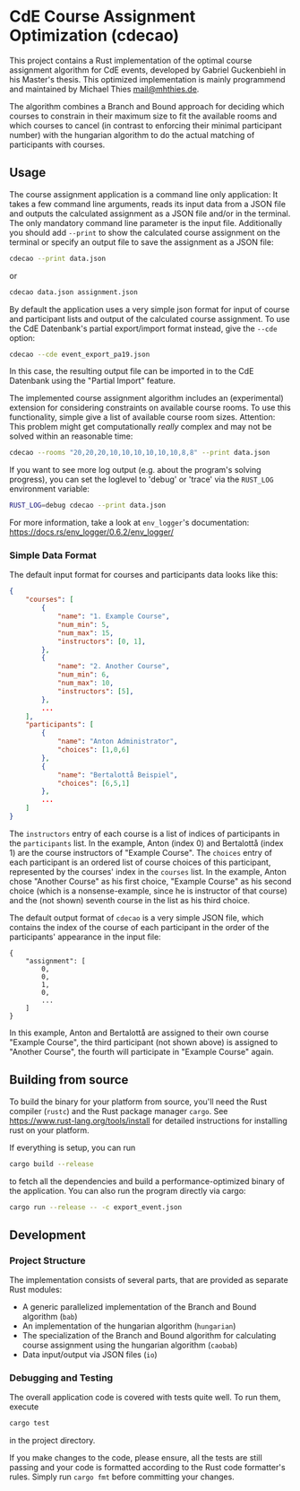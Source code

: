
# CdE Course Assignment Optimization (cdecao)

This project contains a Rust implementation of the optimal course assignment algorithm for CdE events, developed by
Gabriel Guckenbiehl in his Master's thesis. This optimized implementation is mainly programmend and maintained by
Michael Thies <mail@mhthies.de>.

The algorithm combines a Branch and Bound approach for deciding which courses to constrain in their maximum size to fit
the available rooms and which courses to cancel (in contrast to enforcing their minimal participant number) with the
hungarian algorithm to do the actual matching of participants with courses.


## Usage

The course assignment application is a command line only application: It takes a few command line arguments, reads its
input data from a JSON file and outputs the calculated assignment as a JSON file and/or in the terminal. The only
mandatory command line parameter is the input file. Additionally you should add `--print` to show the calculated
course assignment on the terminal or specify an output file to save the assignment as a JSON file:
```sh
cdecao --print data.json
```
or
```sh
cdecao data.json assignment.json
```

By default the application uses a very simple json format for input of course and participant lists and output of the
calculated course assignment. To use the CdE Datenbank's partial export/import format instead, give the `--cde` option:
```sh
cdecao --cde event_export_pa19.json
```
In this case, the resulting output file can be imported in to the CdE Datenbank using the "Partial Import" feature.

The implemented course assignment algorithm includes an (experimental) extension for considering constraints on
available course rooms. To use this functionality, simple give a list of available course room sizes. Attention: This
problem might get computationally *really* complex and may not be solved within an reasonable time:
```sh
cdecao --rooms "20,20,20,10,10,10,10,10,10,8,8" --print data.json
```

If you want to see more log output (e.g. about the program's solving progress), you can set the loglevel to 'debug' or
'trace' via the `RUST_LOG` environment variable:
```sh
RUST_LOG=debug cdecao --print data.json
```
For more information, take a look at `env_logger`'s documentation: https://docs.rs/env_logger/0.6.2/env_logger/


### Simple Data Format

The default input format for courses and participants data looks like this:
```json
{
    "courses": [
        {
            "name": "1. Example Course",
            "num_min": 5,
            "num_max": 15,
            "instructors": [0, 1],
        },
        {
            "name": "2. Another Course",
            "num_min": 6,
            "num_max": 10,
            "instructors": [5],
        },
        ...
    ],
    "participants": [
        {
            "name": "Anton Administrator",
            "choices": [1,0,6]
        },
        {
            "name": "Bertalottå Beispiel",
            "choices": [6,5,1]
        },
        ...
    ]
}
```
The `instructors` entry of each course is a list of indices of participants in the `participants` list. In the example,
Anton (index 0) and Bertalottå (index 1) are the course instructors of "Example Course". The `choices` entry of
each participant is an ordered list of course choices of this participant, represented by the courses' index in the
`courses` list. In the example, Anton chose "Another Course" as his first choice, "Example Course" as his second choice
(which is a nonsense-example, since he is instructor of that course) and the (not shown) seventh course in the list as
his third choice.

The default output format of `cdecao` is a very simple JSON file, which contains the index of the course of each
participant in the order of the participants' appearance in the input file:

```
{
    "assignment": [
        0,
        0,
        1,
        0,
        ...
    ]
}
```
In this example, Anton and Bertalottå are assigned to their own course "Example Course", the third participant (not
shown above) is assigned to "Another Course", the fourth will participate in "Example Course" again.


## Building from source

To build the binary for your platform from source, you'll need the Rust compiler (`rustc`) and the Rust package manager
`cargo`. See https://www.rust-lang.org/tools/install for detailed instructions for installing rust on your platform.

If everything is setup, you can run
```sh
cargo build --release
```
to fetch all the dependencies and build a performance-optimized binary of the application. You can also run the program
directly via cargo:
```sh
cargo run --release -- -c export_event.json
```


## Development

### Project Structure

The implementation consists of several parts, that are provided as separate Rust modules:

* A generic parallelized implementation of the Branch and Bound algorithm (`bab`)
* An implementation of the hungarian algorithm (`hungarian`)
* The specialization of the Branch and Bound algorithm for calculating course assignment using the hungarian algorithm
  (`caobab`)
* Data input/output via JSON files (`io`)


### Debugging and Testing

The overall application code is covered with tests quite well. To run them, execute
```sh
cargo test
```
in the project directory.

If you make changes to the code, please ensure, all the tests are still passing and your code is formatted according to
the Rust code formatter's rules. Simply run `cargo fmt` before committing your changes.
